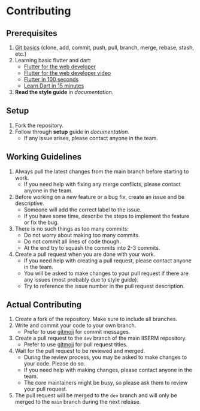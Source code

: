# Contributing

## Prerequisites
1. [Git basics](https://www.w3schools.com/git/) (clone, add, commit, push, pull, branch, merge, rebase, stash, etc.)
2. Learning basic flutter and dart:
    - [Flutter for the web developer](https://docs.flutter.dev/get-started/flutter-for/web-devs)
    - [Flutter for the web developer video](https://www.youtube.com/watch?v=7sJZi0grFR4&t=224s)
    - [Flutter in 100 seconds](https://www.youtube.com/watch?v=lHhRhPV--G0&t=34s)
    - [Learn Dart in 15 minutes](https://learnxinyminutes.com/docs/dart/)
3. **Read the style guide** in *documentation*.

## Setup
1. Fork the repository.
2. Follow through **setup** guide in *documentation*.
   - If any issue arises, please contact anyone in the team.

## Working Guidelines
1. Always pull the latest changes from the main branch before starting to work.
   - If you need help with fixing any merge conflicts, please contact anyone in the team.
2. Before working on a new feature or a bug fix, create an issue and be descriptive.
   - Someone will add the correct label to the issue.
   - If you have some time, describe the steps to implement the feature or fix the bug.
3. There is no such things as too many commits:
   - Do not worry about making too many commits.
   - Do not commit all lines of code though.
   - At the end try to squash the commits into 2-3 commits.
4. Create a pull request when you are done with your work.
   - If you need help with creating a pull request, please contact anyone in the team.
   - You will be asked to make changes to your pull request if there are any issues (most probably due to style guide).
   - Try to reference the issue number in the pull request description.

## Actual Contributing
1. Create a fork of the repository. Make sure to include all branches.
2. Write and commit your code to your own branch.
   - Prefer to use [gitmoji](https://gitmoji.dev) for commit messages.
3. Create a pull request to the `dev` branch of the main IISERM repository.
   - Prefer to use [gitmoji](https://gitmoji.dev) for pull request titles.
4. Wait for the pull request to be reviewed and merged.
   - During the review process, you may be asked to make changes to your code. Please do so.
   - If you need help with making changes, please contact anyone in the team.
   - The core maintainers might be busy, so please ask them to review your pull request.
5. The pull request will be merged to the `dev` branch and will only be merged to the `main` branch during the next release.